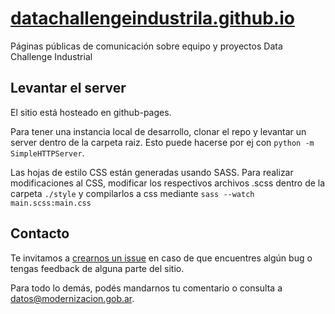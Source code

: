 # [datachallengeindustrila.github.io](http://datachallengeindustrial.github.io/)

Páginas públicas de comunicación sobre equipo y proyectos Data Challenge Industrial

## Levantar el server

El sitio está hosteado en github-pages.

Para tener una instancia local de desarrollo, clonar el repo y levantar un server dentro de la carpeta raiz. Esto puede hacerse por ej con `python -m SimpleHTTPServer`.

Las hojas de estilo CSS están generadas usando SASS. Para realizar modificaciones al CSS, modificar los respectivos archivos .scss dentro de la carpeta `./style` y compilarlos a css mediante `sass --watch main.scss:main.css`

## Contacto

Te invitamos a [crearnos un issue](https://github.com/datosgobar/datosgobar.github.io/issues/new?title=Encontre%20un%20bug%20en%20el%20sitio) en caso de que encuentres algún bug o tengas feedback de alguna parte del sitio.

Para todo lo demás, podés mandarnos tu comentario o consulta a [datos@modernizacion.gob.ar](mailto:datos@modernizacion.gob.ar).
